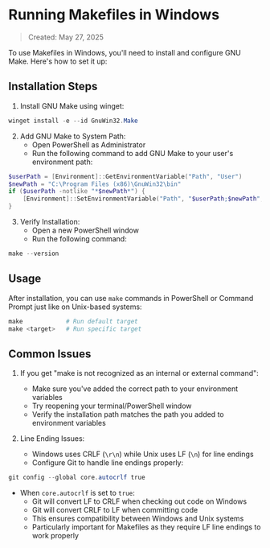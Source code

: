 # Running Makefiles in Windows

> Created: May 27, 2025

To use Makefiles in Windows, you'll need to install and configure GNU Make. Here's how to set it up:

## Installation Steps

1. Install GNU Make using winget:
```powershell
winget install -e --id GnuWin32.Make
```

2. Add GNU Make to System Path:
   - Open PowerShell as Administrator
   - Run the following command to add GNU Make to your user's environment path:
```powershell
$userPath = [Environment]::GetEnvironmentVariable("Path", "User")
$newPath = "C:\Program Files (x86)\GnuWin32\bin"
if ($userPath -notlike "*$newPath*") {
    [Environment]::SetEnvironmentVariable("Path", "$userPath;$newPath", "User")
}
```

3. Verify Installation:
   - Open a new PowerShell window
   - Run the following command:
```powershell
make --version
```

## Usage

After installation, you can use `make` commands in PowerShell or Command Prompt just like on Unix-based systems:

```powershell
make            # Run default target
make <target>   # Run specific target
```

## Common Issues

1. If you get "make is not recognized as an internal or external command":
   - Make sure you've added the correct path to your environment variables
   - Try reopening your terminal/PowerShell window
   - Verify the installation path matches the path you added to environment variables

2. Line Ending Issues:
   - Windows uses CRLF (`\r\n`) while Unix uses LF (`\n`) for line endings
   - Configure Git to handle line endings properly:
```powershell
git config --global core.autocrlf true
```
   - When `core.autocrlf` is set to `true`:
     - Git will convert LF to CRLF when checking out code on Windows
     - Git will convert CRLF to LF when committing code
     - This ensures compatibility between Windows and Unix systems
     - Particularly important for Makefiles as they require LF line endings to work properly 